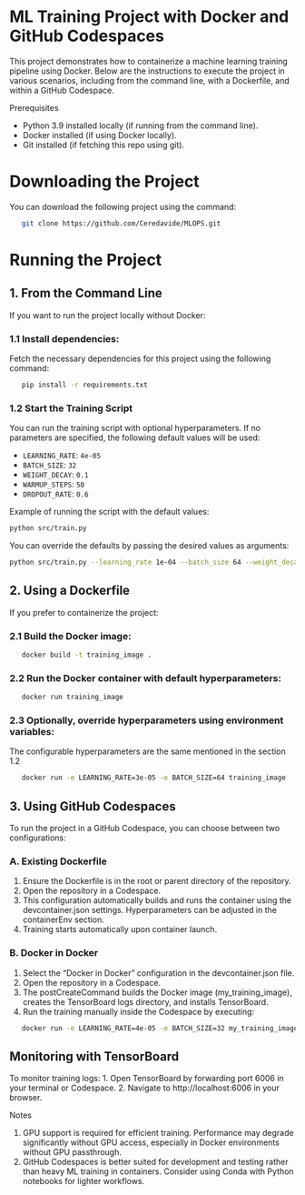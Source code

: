 # ML Training Project with Docker and GitHub Codespaces

This project demonstrates how to containerize a machine learning training pipeline using Docker. Below are the instructions to execute the project in various scenarios, including from the command line, with a Dockerfile, and within a GitHub Codespace.

Prerequisites
- Python 3.9 installed locally (if running from the command line).
- Docker installed (if using Docker locally).
- Git installed (if fetching this repo using git).

# Downloading the Project
You can download the following project using the command:

```bash
   git clone https://github.com/Ceredavide/MLOPS.git
```

# Running the Project

## 1. From the Command Line

If you want to run the project locally without Docker:
### 1.1	Install dependencies:
Fetch the necessary dependencies for this project using the following command:
```bash
   pip install -r requirements.txt
```


### 1.2 Start the Training Script

You can run the training script with optional hyperparameters. If no parameters are specified, the following default values will be used:

- `LEARNING_RATE`: `4e-05`
- `BATCH_SIZE`: `32`
- `WEIGHT_DECAY`: `0.1`
- `WARMUP_STEPS`: `50`
- `DROPOUT_RATE`: `0.6`

Example of running the script with the default values:
```bash
python src/train.py
```

You can override the defaults by passing the desired values as arguments:

```bash
python src/train.py --learning_rate 1e-04 --batch_size 64 --weight_decay 0.05 --warmup_steps 100 --dropout_rate 0.3
```
## 2. Using a Dockerfile

If you prefer to containerize the project:

###	2.1	Build the Docker image:

```bash
   docker build -t training_image .
```


###	2.2	Run the Docker container with default hyperparameters:

```bash
   docker run training_image
```

###	2.3	Optionally, override hyperparameters using environment variables:
The configurable hyperparameters are the same mentioned in the section 1.2
```bash
   docker run -e LEARNING_RATE=3e-05 -e BATCH_SIZE=64 training_image
```

## 3. Using GitHub Codespaces

To run the project in a GitHub Codespace, you can choose between two configurations:

### A. Existing Dockerfile
1. Ensure the Dockerfile is in the root or parent directory of the repository.
2. Open the repository in a Codespace.
3. This configuration automatically builds and runs the container using the devcontainer.json settings. Hyperparameters can be adjusted in the containerEnv section.
4. Training starts automatically upon container launch.

### B. Docker in Docker
1. Select the “Docker in Docker” configuration in the devcontainer.json file.
2. Open the repository in a Codespace.
3. The postCreateCommand builds the Docker image (my_training_image), creates the TensorBoard logs directory, and installs TensorBoard.
4. Run the training manually inside the Codespace by executing:

```bash
   docker run -e LEARNING_RATE=4e-05 -e BATCH_SIZE=32 my_training_image
```

## Monitoring with TensorBoard

To monitor training logs:
	1.	Open TensorBoard by forwarding port 6006 in your terminal or Codespace.
	2.	Navigate to http://localhost:6006 in your browser.

Notes
1. GPU support is required for efficient training. Performance may degrade significantly without GPU access, especially in Docker environments without GPU passthrough.
2. GitHub Codespaces is better suited for development and testing rather than heavy ML training in containers. Consider using Conda with Python notebooks for lighter workflows.
